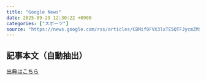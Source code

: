 ```yaml
---
title: "Google News"
date: 2025-09-29 12:30:22 +0900
categories: ["スポーツ"]
source: "https://news.google.com/rss/articles/CBMif0FVX3lxTE5QTFJycmZMSkdQNlZpVXBhUnhVU2xEYm1EaDdyYXRic1Rsa04wX1hjS040bERZeS14VUNObFFETmtUUkNYMm9JX08wYlNnSlRFTWdjOTRrRkxMNUZMaTVFcnV2VWJuZ0MtQWJrVmpBcXZGV0cxbjJjVkR1a1h3N2s?oc=5"
---
```


## 記事本文（自動抽出）
<body class="y0K44d EA71Tc" id="readabilityBody"></body>

[出典はこちら](https://news.google.com/rss/articles/CBMif0FVX3lxTE5QTFJycmZMSkdQNlZpVXBhUnhVU2xEYm1EaDdyYXRic1Rsa04wX1hjS040bERZeS14VUNObFFETmtUUkNYMm9JX08wYlNnSlRFTWdjOTRrRkxMNUZMaTVFcnV2VWJuZ0MtQWJrVmpBcXZGV0cxbjJjVkR1a1h3N2s?oc=5)
